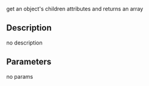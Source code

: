 get an object's children attributes and returns an array



## Description
no description
## Parameters
no params